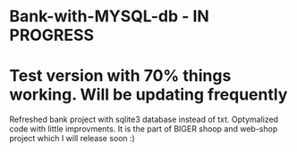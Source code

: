 # Bank-with-MYSQL-db - IN PROGRESS
# Test version with 70% things working. Will be updating frequently
Refreshed bank project with sqlite3 database instead of txt. Optymalized code with little improvments.
It is the part of BIGER  shoop and web-shop project which I will release soon :)
